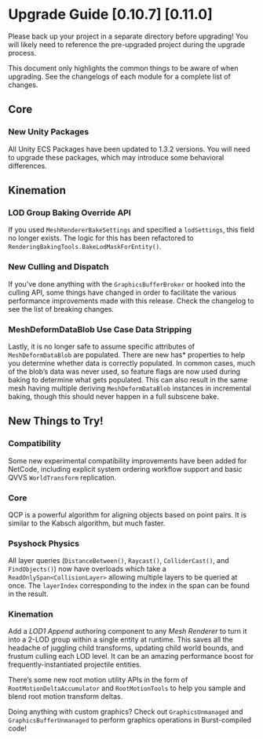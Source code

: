 # Upgrade Guide [0.10.7] [0.11.0]

Please back up your project in a separate directory before upgrading! You will
likely need to reference the pre-upgraded project during the upgrade process.

This document only highlights the common things to be aware of when upgrading.
See the changelogs of each module for a complete list of changes.

## Core

### New Unity Packages

All Unity ECS Packages have been updated to 1.3.2 versions. You will need to
upgrade these packages, which may introduce some behavioral differences.

## Kinemation

### LOD Group Baking Override API

If you used `MeshRendererBakeSettings` and specified a `lodSettings`, this field
no longer exists. The logic for this has been refactored to
`RenderingBakingTools.BakeLodMaskForEntity()`.

### New Culling and Dispatch

If you’ve done anything with the `GraphicsBufferBroker` or hooked into the
culling API, some things have changed in order to facilitate the various
performance improvements made with this release. Check the changelog to see the
list of breaking changes.

### MeshDeformDataBlob Use Case Data Stripping

Lastly, it is no longer safe to assume specific attributes of
`MeshDeformDataBlob` are populated. There are new has\* properties to help you
determine whether data is correctly populated. In common cases, much of the
blob’s data was never used, so feature flags are now used during baking to
determine what gets populated. This can also result in the same mesh having
multiple deriving `MeshDeformDataBlob` instances in incremental baking, though
this should never happen in a full subscene bake.

## New Things to Try!

### Compatibility

Some new experimental compatibility improvements have been added for NetCode,
including explicit system ordering workflow support and basic QVVS
`WorldTransform` replication.

### Core

QCP is a powerful algorithm for aligning objects based on point pairs. It is
similar to the Kabsch algorithm, but much faster.

### Psyshock Physics

All layer queries (`DistanceBetween()`, `Raycast()`, `ColliderCast()`, and
`FindObjects()`) now have overloads which take a `ReadOnlySpan<CollisionLayer>`
allowing multiple layers to be queried at once. The `layerIndex` corresponding
to the index in the span can be found in the result.

### Kinemation

Add a *LOD1 Append* authoring component to any *Mesh Renderer* to turn it into a
2-LOD group within a single entity at runtime. This saves all the headache of
juggling child transforms, updating child world bounds, and frustum culling each
LOD level. It can be an amazing performance boost for frequently-instantiated
projectile entities.

There’s some new root motion utility APIs in the form of
`RootMotionDeltaAccumulator` and `RootMotionTools` to help you sample and blend
root motion transform deltas.

Doing anything with custom graphics? Check out `GraphicsUnmanaged` and
`GraphicsBufferUnmanaged` to perform graphics operations in Burst-compiled code!

